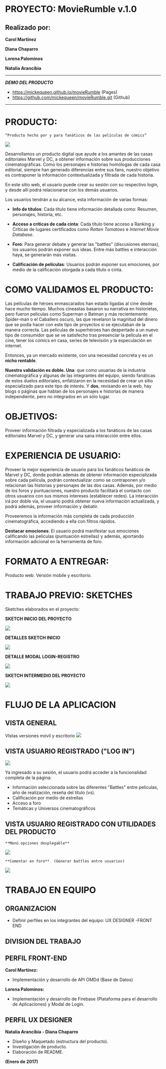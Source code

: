 PROYECTO: MovieRumble v.1.0     
=============================



Realizado por:
--------------
**Carol Martínez**


**Diana Chaparro**


**Lorena Palominos**


**Natalia Arancibia**

---------------------------


**_DEMO DEL PRODUCTO_** 
-  https://mickequeen.github.io/movieRumble  (Pages)
-  https://github.com/mickequeen/movieRumble.git (Github)
-------------------------------------------------------------

PRODUCTO:
=========


	“Producto hecho por y para fanáticos de las películas de cómics“

![](https://i.imgur.com/qBhdTM7.jpg)

Desarrollamos un producto digital que ayude a los amantes de las casas editoriales Marvel y DC, a obtener información sobre sus producciones cinematográficas. Como los personajes e historias homólogas de cada casa editorial, siempre han generado diferencias entre sus fans, nuestro objetivo es contraponer la información contextualizada y filtrada de cada historia.

En este sitio web, el usuario puede crear su sesión con su respectivo login, y desde allí podrá relacionarse con los demás usuarios.

Los usuarios tendrán a su alcance, esta información de varias formas:

- **Info de títulos**: Cada título tiene información detallada como: Resumen, personajes, historia, etc.



- **Acceso a críticas de cada cinta**: Cada título tiene acceso a Ranking y Críticas de lugares certificados como _Rotten Tomatoes_ e _Internet Movie Database_.

- **Foro**: Para generar debate y generar las "battles" (discusiones eternas), los usuarios podrán exponer sus ideas. Entre más battles e interacción haya, se generarán más visitas.

- **Calificación de películas**: Usuarios podrán exponer sus emociones, por medio de la calificación otorgada a cada título o cinta.




# COMO VALIDAMOS EL PRODUCTO:


Las películas de héroes enmascarados han estado ligadas al cine desde hace mucho tiempo. Muchos cineastas basaron su narrativa en historietas, pero fueron películas como Superman o Batman y más recientemente Spider-man o el Caballero oscuro, las que revelaron la magnitud del dinero que se podía hacer con este tipo de proyectos si se ejecutaban de la manera correcta. Las películas de superhéroes han despertado a un nuevo tipo de consumidor que se ve satisfecho tras presenciar la película en el cine, tener los cómics en casa, series de televisión y la especulación en internet.

Entonces, ya un mercado existente, con una necesidad concreta y es un **nicho rentable**.

**Nuestra validación es doble. Una**: que como usuarias de la industria cinematográfica y algunas de las integrantes del equipo, siendo fanáticas de estos duelos editoriales, enfatizaron en la necesidad de crear un sitio especializado para este tipo de interés. Y **dos**, revisando en la web, hay blogs o páginas que hablan de los personajes e historias de manera independiente, pero no integrados en un sólo lugar.


# OBJETIVOS:
Proveer información filtrada y especializada a los fanáticos de las casas editoriales Marvel y DC, y generar una sana interacción entre ellos.


# EXPERIENCIA DE USUARIO:
Proveer la mejor experiencia de usuario para los fanáticos fanáticos de Marvel y DC, donde podrán además de obtener información especializada sobre cada película, podrán contextualizar como se contraponen y/o relacionan las historias y personajes de las dos casas. Además, por medio de los foros y puntuaciones, nuestro producto facilitará el contacto con otros usuarios con sus mismos intereses (establecer redes).
La interacción irá por doble vía, el usuario podrá obtener nueva información actualizada, y podrá además, proveer información y debatir.

Proveeremos la información más completa de cada producción cinematográfica, accediendo a ella con filtros rápidos.

**Destacar emociones**: El usuario podrá manifestar sus emociones calificando las películas (puntuación estrellas) y además, aportando información adicional en la herramienta de foro.



# FORMATO A ENTREGAR: 
Producto web. Versión mobile y escritorio.



# TRABAJO PREVIO: SKETCHES

Sketches elaborados en el proyecto:


**SKETCH INICIO DEL PROYECTO**

![](https://i.imgur.com/97fFc8X.jpg)


**DETALLES SKETCH INICIO**

![](https://i.imgur.com/xKCztYf.jpg)


**DETALLE MODAL LOGIN-REGISTRO**

![](https://i.imgur.com/ilkCRxR.jpg)


**SKETCH INTERMEDIO DEL PROYECTO**

![](https://i.imgur.com/GB4RzVl.jpg)




# FLUJO DE LA APLICACION


VISTA GENERAL
-------------

VIstas versiones móvil y escritorio
![](https://i.imgur.com/J0MhP3a.jpg)





VISTA USUARIO REGISTRADO  (**"LOG IN"**)
------------------------
![](https://i.imgur.com/VBjoBWU.jpg)

Ya ingresado a su sesión, el usuario podrá acceder a la funcionalidad completa de la página:
- Información seleccionada sobre las diferentes "Battles" entre películas, año de realización, reseña del título (vs).
- Calificación por medio de estrellas
- Acceso a foro
- Temáticas y Universos cinematográficos



VISTA USUARIO REGISTRADO CON UTILIDADES DEL PRODUCTO
----------------------------------------------------

	**Menú opciones desplegable**




![](https://i.imgur.com/hBwgYDb.jpg)




	**Comentar en foro**  (Generar battles entre usuarios)

![](https://i.imgur.com/xr9wWxE.jpg)



# TRABAJO EN EQUIPO

ORGANIZACION
------------

- Definir perfiles en los integrantes del equipo: UX DESIGNER -FRONT END

DIVISION DEL TRABAJO
--------------------


## PERFIL FRONT-END ##


**Carol Martínez:**
- Implementación y desarrollo de API OMDd (Base de Datos)

**Lorena Palominos:**
- Implementación y desarrollo de Firebase (Plataforma para el desarrollo de Aplicaciones) y Modal de Login.

## PERFIL UX DESIGNER ##


**Natalia Arancibia - Diana Chaparro**

- Diseño y Maquetado (estructura del producto).
- Investigación de producto.
- Elaboración de README.

**(Enero de 2017)**







